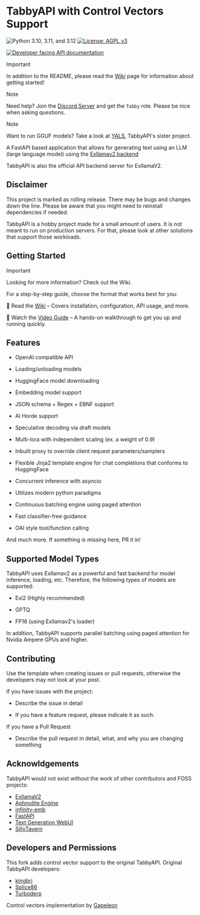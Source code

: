 
# TabbyAPI with Control Vectors Support

<p  align="left">
<img  src="https://img.shields.io/badge/Python-3.10%20|%203.11%20|%203.12-blue"  alt="Python 3.10, 3.11, and 3.12">
<a  href="/LICENSE">
<img  src="https://img.shields.io/badge/License-AGPLv3-blue.svg"  alt="License: AGPL v3"/>
</a>
</p>
<p  align="left">
<a  href="https://theroyallab.github.io/tabbyAPI">
<img  src="https://img.shields.io/badge/Documentation-API-orange"  alt="Developer facing API documentation">
</a>
</p>

> [!IMPORTANT]
>
>  In addition to the README, please read the [Wiki](https://github.com/theroyallab/tabbyAPI/wiki/1.-Getting-Started) page for information about getting started!

> [!NOTE]
> 
>  Need help? Join the [Discord Server](https://discord.gg/sYQxnuD7Fj) and get the `Tabby` role. Please be nice when asking questions.

> [!NOTE]
> 
> Want to run GGUF models? Take a look at [YALS](https://github.com/theroyallab/YALS), TabbyAPI's sister project.

A FastAPI based application that allows for generating text using an LLM (large language model) using the [Exllamav2 backend](https://github.com/turboderp/exllamav2)

TabbyAPI is also the official API backend server for ExllamaV2.

## Disclaimer

This project is marked as rolling release. There may be bugs and changes down the line. Please be aware that you might need to reinstall dependencies if needed.

TabbyAPI is a hobby project made for a small amount of users. It is not meant to run on production servers. For that, please look at other solutions that support those workloads.

## Getting Started

> [!IMPORTANT]
> 
> Looking for more information? Check out the Wiki.

For a step-by-step guide, choose the format that works best for you:

📖 Read the [Wiki](https://github.com/theroyallab/tabbyAPI/wiki/1.-Getting-Started) – Covers installation, configuration, API usage, and more.

🎥 Watch the [Video Guide](https://www.youtube.com/watch?v=03jYz0ijbUU) – A hands-on walkthrough to get you up and running quickly.

## Features

- OpenAI compatible API
- Loading/unloading models
- HuggingFace model downloading
- Embedding model support
- JSON schema + Regex + EBNF support
- AI Horde support
- Speculative decoding via draft models

- Multi-lora with independent scaling (ex. a weight of 0.9)
- Inbuilt proxy to override client request parameters/samplers
- Flexible Jinja2 template engine for chat completions that conforms to HuggingFace
- Concurrent inference with asyncio
- Utilizes modern python paradigms
- Continuous batching engine using paged attention
- Fast classifier-free guidance
- OAI style tool/function calling

And much more. If something is missing here, PR it in!

## Supported Model Types

TabbyAPI uses Exllamav2 as a powerful and fast backend for model inference, loading, etc. Therefore, the following types of models are supported:

- Exl2 (Highly recommended)

- GPTQ

- FP16 (using Exllamav2's loader)

In addition, TabbyAPI supports parallel batching using paged attention for Nvidia Ampere GPUs and higher.

## Contributing

Use the template when creating issues or pull requests, otherwise the developers may not look at your post.

If you have issues with the project:

- Describe the issue in detail

- If you have a feature request, please indicate it as such.

If you have a Pull Request

- Describe the pull request in detail, what, and why you are changing something

## Acknowldgements

TabbyAPI would not exist without the work of other contributors and FOSS projects:

- [ExllamaV2](https://github.com/turboderp/exllamav2)
- [Aphrodite Engine](https://github.com/PygmalionAI/Aphrodite-engine)
- [infinity-emb](https://github.com/michaelfeil/infinity)
- [FastAPI](https://github.com/fastapi/fastapi)
- [Text Generation WebUI](https://github.com/oobabooga/text-generation-webui)
- [SillyTavern](https://github.com/SillyTavern/SillyTavern)

  

## Developers and Permissions

This fork adds control vector support to the original TabbyAPI. Original TabbyAPI developers:
- [kingbri](https://github.com/bdashore3)
- [Splice86](https://github.com/Splice86)
- [Turboderp](https://github.com/turboderp)

Control vectors implementation by [Gapeleon](https://github.com/gapeleon)

